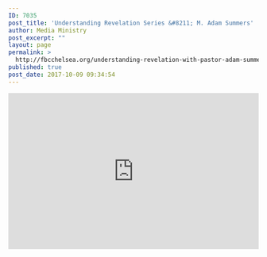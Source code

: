 ```yaml
---
ID: 7035
post_title: 'Understanding Revelation Series &#8211; M. Adam Summers'
author: Media Ministry
post_excerpt: ""
layout: page
permalink: >
  http://fbcchelsea.org/understanding-revelation-with-pastor-adam-summers/
published: true
post_date: 2017-10-09 09:34:54
---
```

<iframe width="100%" height="315" src="https://www.youtube.com/embed/videoseries?list=PLVf-FYDdY597EVctgJHh5ai3uYO8CjyzZ" frameborder="0" allowfullscreen></iframe>